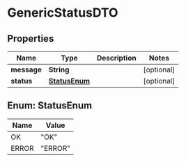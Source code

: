 
# GenericStatusDTO

## Properties
Name | Type | Description | Notes
------------ | ------------- | ------------- | -------------
**message** | **String** |  |  [optional]
**status** | [**StatusEnum**](#StatusEnum) |  |  [optional]


<a name="StatusEnum"></a>
## Enum: StatusEnum
Name | Value
---- | -----
OK | &quot;OK&quot;
ERROR | &quot;ERROR&quot;



